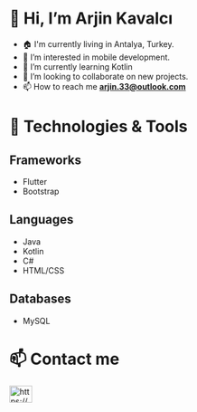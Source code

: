   <h1>👋 Hi, I’m Arjin Kavalcı</h1>
  <ul>
  <li>🏠 I'm currently living in Antalya, Turkey.</li>
  <li>👀 I’m interested in mobile development.</li>
  <li>🌱 I’m currently learning Kotlin</li>
  <li>💞️ I’m looking to collaborate on new projects.</li>
  <li><g-emoji class="g-emoji" alias="mailbox" fallback-src="https://github.githubassets.com/images/icons/emoji/unicode/1f4eb.png">📫</g-emoji>
      How to reach me
     <strong><a href="mailto:arjin.33@outlook.com">arjin.33@outlook.com</a></strong></li>
</ul>
<h1>💼 Technologies & Tools</h1>
<h2>Frameworks</h2>
<ul>
  <li>Flutter</li>
  <li>Bootstrap</li>
</ul>
<h2>Languages</h2>
<ul>
  <li>Java</li>
  <li>Kotlin</li>
  <li>C#</li>
  <li>HTML/CSS</li>
</ul>
<h2>Databases</h2>
<ul>
  <li>MySQL</li>
</ul>
<h1>📫 Contact me</h1>
<a href="https://www.linkedin.com/in/arjinkavalci/" rel="nofollow"><img align="center" src="https://raw.githubusercontent.com/rahuldkjain/github-profile-readme-generator/master/src/images/icons/Social/linked-in-alt.svg" alt="https://www.linkedin.com/arjinkavalci/" height="30" width="40" style="max-width: 100%;"></a>

<!---
arjinkvlc/arjinkvlc is a ✨ special ✨ repository because its `README.md` (this file) appears on your GitHub profile.
You can click the Preview link to take a look at your changes.
--->
